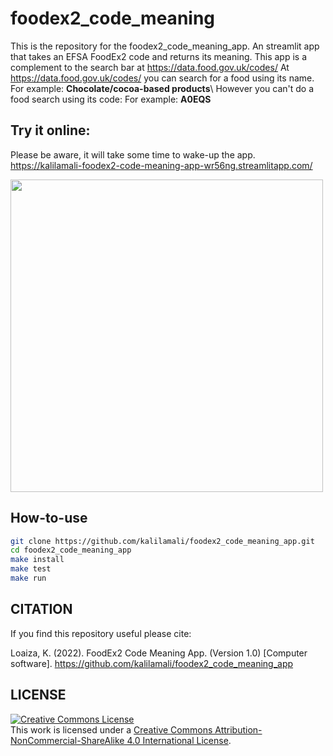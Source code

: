 # foodex2_code_meaning
This is the repository for the foodex2_code_meaning_app. An streamlit app that takes an EFSA FoodEx2 code and returns its meaning. This app is a complement to the search bar at https://data.food.gov.uk/codes/ At https://data.food.gov.uk/codes/ you can search for a food using its name. For example: **Chocolate/cocoa-based products**\ However you can't do a food search using its code: For example: **A0EQS**

## Try it online:
Please be aware, it will take some time to wake-up the app. 
https://kalilamali-foodex2-code-meaning-app-wr56ng.streamlitapp.com/

<img src="https://github.com/kalilamali/foodex2_code_meaning_app/blob/main/app_image.png" width="500"/>

## How-to-use
```bash
git clone https://github.com/kalilamali/foodex2_code_meaning_app.git
cd foodex2_code_meaning_app
make install
make test
make run
```
## CITATION
If you find this repository useful please cite:

Loaiza, K. (2022). FoodEx2 Code Meaning App. (Version 1.0) [Computer software]. https://github.com/kalilamali/foodex2_code_meaning_app

## LICENSE
<a rel="license" href="http://creativecommons.org/licenses/by-nc-sa/4.0/"><img alt="Creative Commons License" style="border-width:0" src="https://i.creativecommons.org/l/by-nc-sa/4.0/88x31.png" /></a><br />This work is licensed under a <a rel="license" href="http://creativecommons.org/licenses/by-nc-sa/4.0/">Creative Commons Attribution-NonCommercial-ShareAlike 4.0 International License</a>.
